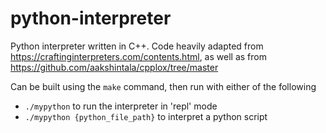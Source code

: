 # python-interpreter
Python interpreter written in C++. Code heavily adapted from https://craftinginterpreters.com/contents.html, as well as from https://github.com/aakshintala/cpplox/tree/master 

Can be built using the `make` command, then run with either of the following
- `./mypython` to run the interpreter in 'repl' mode
- `./mypython {python_file_path}` to interpret a python script
